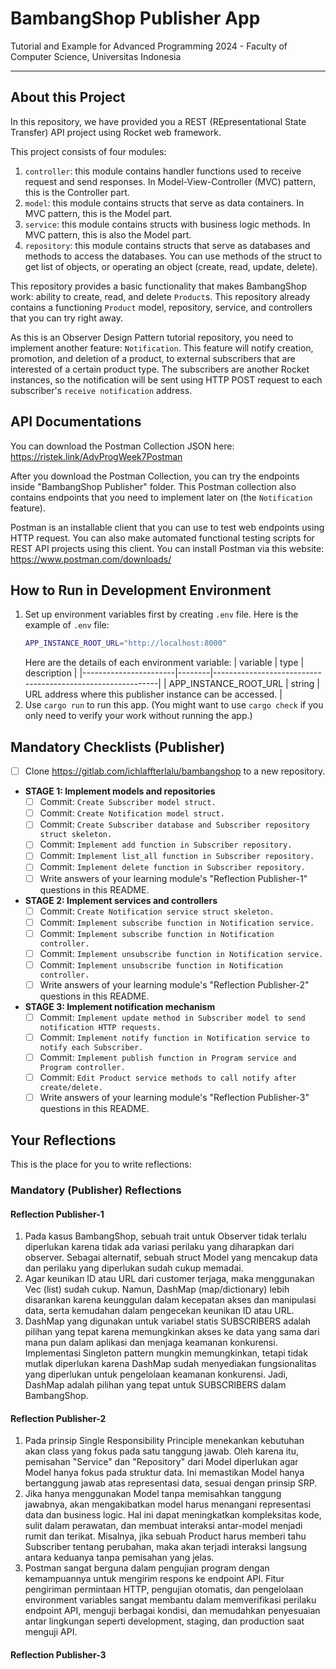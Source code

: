# BambangShop Publisher App
Tutorial and Example for Advanced Programming 2024 - Faculty of Computer Science, Universitas Indonesia

---

## About this Project
In this repository, we have provided you a REST (REpresentational State Transfer) API project using Rocket web framework.

This project consists of four modules:
1.  `controller`: this module contains handler functions used to receive request and send responses.
    In Model-View-Controller (MVC) pattern, this is the Controller part.
2.  `model`: this module contains structs that serve as data containers.
    In MVC pattern, this is the Model part.
3.  `service`: this module contains structs with business logic methods.
    In MVC pattern, this is also the Model part.
4.  `repository`: this module contains structs that serve as databases and methods to access the databases.
    You can use methods of the struct to get list of objects, or operating an object (create, read, update, delete).

This repository provides a basic functionality that makes BambangShop work: ability to create, read, and delete `Product`s.
This repository already contains a functioning `Product` model, repository, service, and controllers that you can try right away.

As this is an Observer Design Pattern tutorial repository, you need to implement another feature: `Notification`.
This feature will notify creation, promotion, and deletion of a product, to external subscribers that are interested of a certain product type.
The subscribers are another Rocket instances, so the notification will be sent using HTTP POST request to each subscriber's `receive notification` address.

## API Documentations

You can download the Postman Collection JSON here: https://ristek.link/AdvProgWeek7Postman

After you download the Postman Collection, you can try the endpoints inside "BambangShop Publisher" folder.
This Postman collection also contains endpoints that you need to implement later on (the `Notification` feature).

Postman is an installable client that you can use to test web endpoints using HTTP request.
You can also make automated functional testing scripts for REST API projects using this client.
You can install Postman via this website: https://www.postman.com/downloads/

## How to Run in Development Environment
1.  Set up environment variables first by creating `.env` file.
    Here is the example of `.env` file:
    ```bash
    APP_INSTANCE_ROOT_URL="http://localhost:8000"
    ```
    Here are the details of each environment variable:
    | variable              | type   | description                                                |
    |-----------------------|--------|------------------------------------------------------------|
    | APP_INSTANCE_ROOT_URL | string | URL address where this publisher instance can be accessed. |
2.  Use `cargo run` to run this app.
    (You might want to use `cargo check` if you only need to verify your work without running the app.)

## Mandatory Checklists (Publisher)
-   [ ] Clone https://gitlab.com/ichlaffterlalu/bambangshop to a new repository.
-   **STAGE 1: Implement models and repositories**
    -   [ ] Commit: `Create Subscriber model struct.`
    -   [ ] Commit: `Create Notification model struct.`
    -   [ ] Commit: `Create Subscriber database and Subscriber repository struct skeleton.`
    -   [ ] Commit: `Implement add function in Subscriber repository.`
    -   [ ] Commit: `Implement list_all function in Subscriber repository.`
    -   [ ] Commit: `Implement delete function in Subscriber repository.`
    -   [ ] Write answers of your learning module's "Reflection Publisher-1" questions in this README.
-   **STAGE 2: Implement services and controllers**
    -   [ ] Commit: `Create Notification service struct skeleton.`
    -   [ ] Commit: `Implement subscribe function in Notification service.`
    -   [ ] Commit: `Implement subscribe function in Notification controller.`
    -   [ ] Commit: `Implement unsubscribe function in Notification service.`
    -   [ ] Commit: `Implement unsubscribe function in Notification controller.`
    -   [ ] Write answers of your learning module's "Reflection Publisher-2" questions in this README.
-   **STAGE 3: Implement notification mechanism**
    -   [ ] Commit: `Implement update method in Subscriber model to send notification HTTP requests.`
    -   [ ] Commit: `Implement notify function in Notification service to notify each Subscriber.`
    -   [ ] Commit: `Implement publish function in Program service and Program controller.`
    -   [ ] Commit: `Edit Product service methods to call notify after create/delete.`
    -   [ ] Write answers of your learning module's "Reflection Publisher-3" questions in this README.

## Your Reflections
This is the place for you to write reflections:

### Mandatory (Publisher) Reflections

#### Reflection Publisher-1

1. Pada kasus BambangShop, sebuah trait untuk Observer tidak terlalu diperlukan karena tidak ada variasi perilaku yang diharapkan dari observer. Sebagai alternatif, sebuah struct Model yang mencakup data dan perilaku yang diperlukan sudah cukup memadai.
2. Agar keunikan ID atau URL dari customer terjaga, maka menggunakan Vec (list) sudah cukup. Namun, DashMap (map/dictionary) lebih disarankan karena keunggulan dalam kecepatan akses dan manipulasi data, serta kemudahan dalam pengecekan keunikan ID atau URL.
3. DashMap yang digunakan untuk variabel statis SUBSCRIBERS adalah pilihan yang tepat karena memungkinkan akses ke data yang sama dari mana pun dalam aplikasi dan menjaga keamanan konkurensi. Implementasi Singleton pattern mungkin memungkinkan, tetapi tidak mutlak diperlukan karena DashMap sudah menyediakan fungsionalitas yang diperlukan untuk pengelolaan keamanan konkurensi. Jadi, DashMap adalah pilihan yang tepat untuk SUBSCRIBERS dalam BambangShop.

#### Reflection Publisher-2

1. Pada prinsip Single Responsibility Principle menekankan kebutuhan akan class yang fokus pada satu tanggung jawab. Oleh karena itu, pemisahan "Service" dan "Repository" dari Model diperlukan agar Model hanya fokus pada struktur data. Ini memastikan Model hanya bertanggung jawab atas representasi data, sesuai dengan prinsip SRP.
2. Jika hanya menggunakan Model tanpa memisahkan tanggung jawabnya, akan mengakibatkan model harus menangani representasi data dan business logic. Hal ini dapat meningkatkan kompleksitas kode, sulit dalam perawatan, dan membuat interaksi antar-model menjadi rumit dan terikat. Misalnya, jika sebuah Product harus memberi tahu Subscriber tentang perubahan, maka akan terjadi interaksi langsung antara keduanya tanpa pemisahan yang jelas.
3. Postman sangat berguna dalam pengujian program dengan kemampuannya untuk mengirim respons ke endpoint API. Fitur pengiriman permintaan HTTP, pengujian otomatis, dan pengelolaan environment variables sangat membantu dalam memverifikasi perilaku endpoint API, menguji berbagai kondisi, dan memudahkan penyesuaian antar lingkungan seperti development, staging, dan production saat menguji API.


#### Reflection Publisher-3
